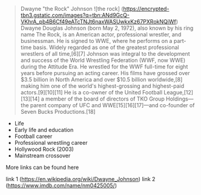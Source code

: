 > Dwayne "the Rock" Johnson ![the rock] (https://encrypted-tbn3.gstatic.com/images?q=tbn:ANd9GcQ-VKhrA_pb4B6Cf49eATcTNJt6naxWASUwkxKz67PXRokNQiWf)
Dwayne Douglas Johnson (born May 2, 1972), also known by his ring name The Rock, is an American actor, professional wrestler, and businessman. He is signed to WWE, where he performs on a part-time basis. Widely regarded as one of the greatest professional wrestlers of all time,[6][7] Johnson was integral to the development and success of the World Wrestling Federation (WWF, now WWE) during the Attitude Era. He wrestled for the WWF full-time for eight years before pursuing an acting career. His films have grossed over $3.5 billion in North America and over $10.5 billion worldwide,[8] making him one of the world's highest-grossing and highest-paid actors.[9][10][11] He is a co-owner of the United Football League,[12][13][14] a member of the board of directors of TKO Group Holdings—the parent company of UFC and WWE[15][16][17]—and co-founder of Seven Bucks Productions.[18] 
* Life
 * Early life and education
 * Football career
 * Professional wrestling career
 * Hollywood Rock (2003)
 * Mainstream crossover
 
More links can be found here

link 1 (https://en.wikipedia.org/wiki/Dwayne_Johnson)
link 2 (https://www.imdb.com/name/nm0425005/)
